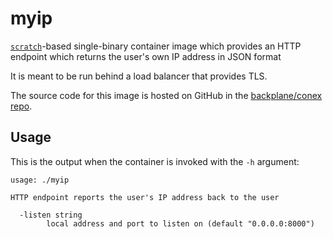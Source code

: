 # myip

[`scratch`](https://hub.docker.com/_/scratch/)-based single-binary container image which provides an HTTP endpoint which returns the user's own IP address in JSON format

It is meant to be run behind a load balancer that provides TLS.

The source code for this image is hosted on GitHub in the [backplane/conex repo](https://github.com/backplane/conex/tree/main/myip).

## Usage

This is the output when the container is invoked with the `-h` argument:

```
usage: ./myip

HTTP endpoint reports the user's IP address back to the user

  -listen string
        local address and port to listen on (default "0.0.0.0:8000")
```